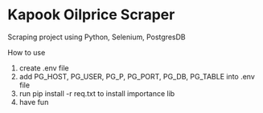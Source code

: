 # Kapook Oilprice Scraper
Scraping project using Python, Selenium, PostgresDB  
  
How to use  
1. create .env file  
2. add PG_HOST, PG_USER, PG_P, PG_PORT, PG_DB, PG_TABLE into .env file
3. run pip install -r req.txt to install importance lib
4. have fun
